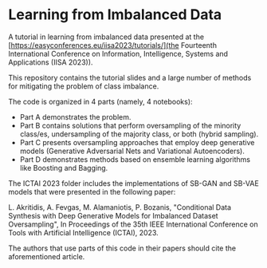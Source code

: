 # Learning from Imbalanced Data

A tutorial in learning from imbalanced data presented at the [https://easyconferences.eu/iisa2023/tutorials/](the Fourteenth International Conference on Information, Intelligence, Systems and Applications (IISA 2023)).

This repository contains the tutorial slides and a large number of methods for mitigating the problem of class imbalance.

The code is organized in 4 parts (namely, 4 notebooks):
* Part A demonstrates the problem.
* Part B contains solutions that perform oversampling of the minority class/es, undersampling of the majority class, or both (hybrid sampling).
* Part C presents oversampling approaches that employ deep generative models (Generative Adversarial Nets and Variational Autoencoders).
* Part D demonstrates methods based on ensemble learning algorithms like Boosting and Bagging.

The ICTAI 2023 folder includes the implementations of SB-GAN and SB-VAE models that were presented in the following paper:

L. Akritidis, A. Fevgas, M. Alamaniotis, P. Bozanis, "Conditional Data Synthesis with Deep Generative Models for Imbalanced Dataset Oversampling", In Proceedings of the 35th IEEE International Conference on Tools with Artificial Intelligence (ICTAI), 2023.

The authors that use parts of this code in their papers should cite the aforementioned article.
